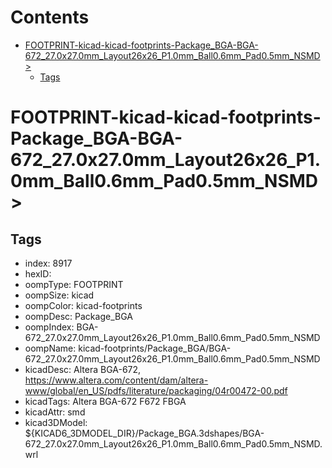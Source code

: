 



Contents
========

* [FOOTPRINT-kicad-kicad-footprints-Package_BGA-BGA-672_27.0x27.0mm_Layout26x26_P1.0mm_Ball0.6mm_Pad0.5mm_NSMD>](#footprint-kicad-kicad-footprints-package_bga-bga-672_270x270mm_layout26x26_p10mm_ball06mm_pad05mm_nsmd)
	* [Tags](#tags)

# FOOTPRINT-kicad-kicad-footprints-Package_BGA-BGA-672_27.0x27.0mm_Layout26x26_P1.0mm_Ball0.6mm_Pad0.5mm_NSMD>

## Tags

- index: 8917
- hexID: 
- oompType: FOOTPRINT
- oompSize: kicad
- oompColor: kicad-footprints
- oompDesc: Package_BGA
- oompIndex: BGA-672_27.0x27.0mm_Layout26x26_P1.0mm_Ball0.6mm_Pad0.5mm_NSMD
- oompName: kicad-footprints/Package_BGA/BGA-672_27.0x27.0mm_Layout26x26_P1.0mm_Ball0.6mm_Pad0.5mm_NSMD
- kicadDesc: Altera BGA-672, https://www.altera.com/content/dam/altera-www/global/en_US/pdfs/literature/packaging/04r00472-00.pdf
- kicadTags: Altera BGA-672 F672 FBGA
- kicadAttr: smd
- kicad3DModel: ${KICAD6_3DMODEL_DIR}/Package_BGA.3dshapes/BGA-672_27.0x27.0mm_Layout26x26_P1.0mm_Ball0.6mm_Pad0.5mm_NSMD.wrl
